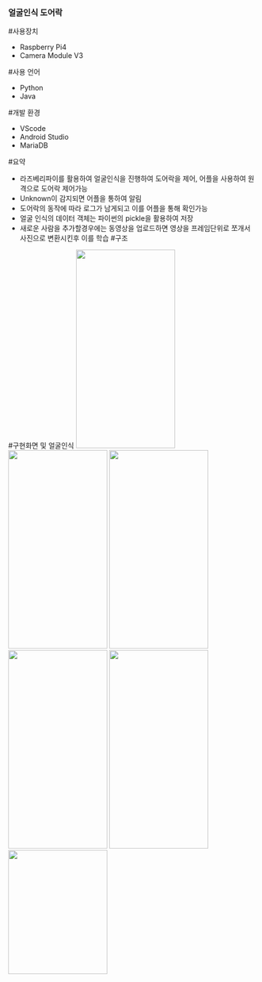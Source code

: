 ### 얼굴인식 도어락 

#사용장치 
- Raspberry Pi4
- Camera Module V3 

#사용 언어 
- Python 
- Java

#개발 환경 
- VScode 
- Android Studio
- MariaDB

#요약  
- 라즈베리파이를 활용하여 얼굴인식을 진행하여 도어락을 제어, 어플을 사용하여 원격으로 도어락 제어가능 
- Unknown이 감지되면 어플을 통하여 알림 
- 도어락의 동작에 따라 로그가 남게되고 이를 어플을 통해 확인가능
- 얼굴 인식의 데이터 객체는 파이썬의 pickle을 활용하여 저장
- 새로운 사람을 추가할경우에는 동영상을 업로드하면 영상을 프레임단위로 쪼개서 사진으로 변환시킨후 이를 학습
#구조

#구현화면 및 얼굴인식
<img src="https://github.com/Kuan29/face_recognition/assets/88146943/24bbb1e1-0340-4c9e-8814-b9d596e4e147"  width="200" height="400"/>
<img src="https://github.com/Kuan29/face_recognition/assets/88146943/d32be923-2fc0-4309-9854-bd2a0b02f32f"  width="200" height="400"/>
<img src="https://github.com/Kuan29/face_recognition/assets/88146943/2c6a3af9-8787-4905-87d9-bb7dd0a03956"  width="200" height="400"/>
<img src="https://github.com/Kuan29/face_recognition/assets/88146943/bbc193ac-c059-482f-b0bd-971ade831c42"  width="200" height="400"/>
<img src="https://github.com/Kuan29/face_recognition/assets/88146943/148bb99b-e2e1-4fd4-a807-8c45a81e6d54"  width="200" height="400"/>
<img src="https://github.com/Kuan29/face_recognition/assets/88146943/449b39e3-cb34-47c9-ab2b-2288cda04cbd"  width="200" height="250"/>




